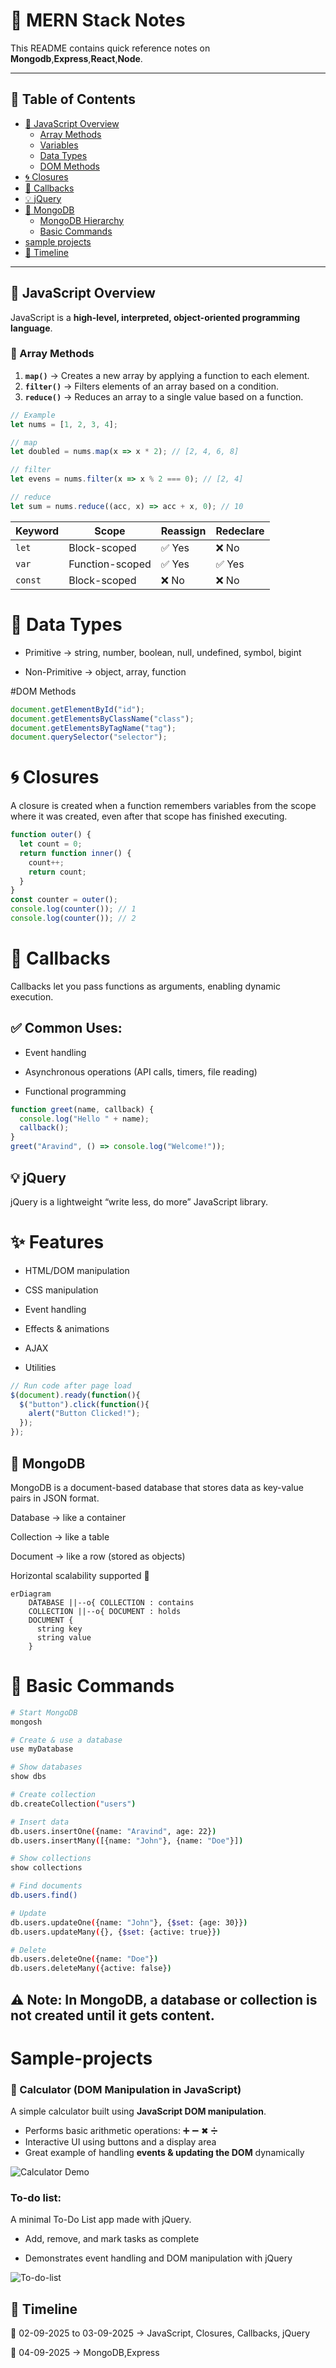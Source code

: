 # 📘 MERN Stack Notes  

This README contains quick reference notes on **Mongodb**,**Express**,**React**,**Node**.  

---

## 📑 Table of Contents  
- [🚀 JavaScript Overview](#-javascript-overview)  
  - [Array Methods](#-array-methods)  
  - [Variables](#-variables)  
  - [Data Types](#-data-types)  
  - [DOM Methods](#-dom-methods)  
- [🌀 Closures](#-closures)  
- [🔄 Callbacks](#-callbacks)  
- [💡 jQuery](#-jquery)  
- [🍃 MongoDB](#-mongodb)  
  - [MongoDB Hierarchy](#-mongodb-hierarchy)  
  - [Basic Commands](#-basic-commands)
- [sample projects](#-Sample-projects)
- [📅 Timeline](#-timeline)


---

## 🚀 JavaScript Overview  
JavaScript is a **high-level, interpreted, object-oriented programming language**.  

### 🔹 Array Methods  
1. **`map()`** → Creates a new array by applying a function to each element.  
2. **`filter()`** → Filters elements of an array based on a condition.  
3. **`reduce()`** → Reduces an array to a single value based on a function.  

```js
// Example
let nums = [1, 2, 3, 4];

// map
let doubled = nums.map(x => x * 2); // [2, 4, 6, 8]

// filter
let evens = nums.filter(x => x % 2 === 0); // [2, 4]

// reduce
let sum = nums.reduce((acc, x) => acc + x, 0); // 10
```

| Keyword | Scope           | Reassign | Redeclare |
| ------- | --------------- | -------- | --------- |
| `let`   | Block-scoped    | ✅ Yes    | ❌ No      |
| `var`   | Function-scoped | ✅ Yes    | ✅ Yes     |
| `const` | Block-scoped    | ❌ No     | ❌ No      |

# 🔹 Data Types

- Primitive → string, number, boolean, null, undefined, symbol, bigint

- Non-Primitive → object, array, function

#DOM Methods

```js
document.getElementById("id");
document.getElementsByClassName("class");
document.getElementsByTagName("tag");
document.querySelector("selector");
```

# 🌀 Closures

A closure is created when a function remembers variables from the scope where it was created, even after that scope has finished executing.

```js
function outer() {
  let count = 0;
  return function inner() {
    count++;
    return count;
  }
}
const counter = outer();
console.log(counter()); // 1
console.log(counter()); // 2
```
# 🔄 Callbacks

Callbacks let you pass functions as arguments, enabling dynamic execution.

## ✅ Common Uses:

- Event handling

- Asynchronous operations (API calls, timers, file reading)

- Functional programming

```js
function greet(name, callback) {
  console.log("Hello " + name);
  callback();
}
greet("Aravind", () => console.log("Welcome!"));
```
## 💡 jQuery

jQuery is a lightweight “write less, do more” JavaScript library.

# ✨ Features

- HTML/DOM manipulation

- CSS manipulation

- Event handling

- Effects & animations

- AJAX

- Utilities

```js
// Run code after page load
$(document).ready(function(){
  $("button").click(function(){
    alert("Button Clicked!");
  });
});
```
## 🍃 MongoDB

MongoDB is a document-based database that stores data as key-value pairs in JSON format.

Database → like a container

Collection → like a table

Document → like a row (stored as objects)

Horizontal scalability supported 🚀

```mermaid
erDiagram
    DATABASE ||--o{ COLLECTION : contains
    COLLECTION ||--o{ DOCUMENT : holds
    DOCUMENT {
      string key
      string value
    }
```
# 🔹 Basic Commands
```bash
# Start MongoDB
mongosh

# Create & use a database
use myDatabase

# Show databases
show dbs

# Create collection
db.createCollection("users")

# Insert data
db.users.insertOne({name: "Aravind", age: 22})
db.users.insertMany([{name: "John"}, {name: "Doe"}])

# Show collections
show collections

# Find documents
db.users.find()

# Update
db.users.updateOne({name: "John"}, {$set: {age: 30}})
db.users.updateMany({}, {$set: {active: true}})

# Delete
db.users.deleteOne({name: "Doe"})
db.users.deleteMany({active: false})
```
## ⚠ Note: In MongoDB, a database or collection is not created until it gets content.

# Sample-projects
### 🔢 Calculator (DOM Manipulation in JavaScript)  
A simple calculator built using **JavaScript DOM manipulation**.  
- Performs basic arithmetic operations: ➕ ➖ ✖ ➗  
- Interactive UI using buttons and a display area  
- Great example of handling **events & updating the DOM** dynamically

  
![Calculator Demo](calculator.gif)

  ### To-do list:
  A minimal To-Do List app made with jQuery.

  - Add, remove, and mark tasks as complete

   - Demonstrates event handling and DOM manipulation with jQuery

     
![To-do-list](todo.gif)


## 📅 Timeline

📌 02-09-2025 to 03-09-2025 → JavaScript, Closures, Callbacks, jQuery

📌 04-09-2025 → MongoDB,Express


